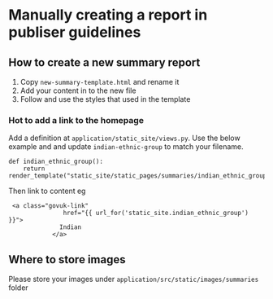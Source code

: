# Manually creating a report in publiser guidelines


## How to create a new summary report

1. Copy `new-summary-template.html` and rename it
2. Add your content in to the new file
3. Follow and use the styles that used in the template

### Hot to add a link to the homepage

Add a definition at `application/static_site/views.py`. Use the below example and
and update `indian-ethnic-group` to match your filename.
```@static_site_blueprint.route("/summaries/indian-ethnic-group")
def indian_ethnic_group():
    return render_template("static_site/static_pages/summaries/indian_ethnic_group.html")
```
Then link to content eg
```
 <a class="govuk-link"
               href="{{ url_for('static_site.indian_ethnic_group') }}">
              Indian
            </a>
```

## Where to store images
Please store your images under `application/src/static/images/summaries` folder
